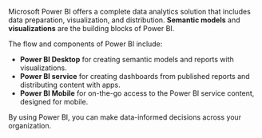 Microsoft Power BI offers a complete data analytics solution that includes data preparation, visualization, and distribution. **Semantic models** and **visualizations** are the building blocks of Power BI.

The flow and components of Power BI include:

* **Power BI Desktop** for creating semantic models and reports with visualizations.
* **Power BI service** for creating dashboards from published reports and distributing content with apps.
* **Power BI Mobile** for on-the-go access to the Power BI service content, designed for mobile.

By using Power BI, you can make data-informed decisions across your organization.
